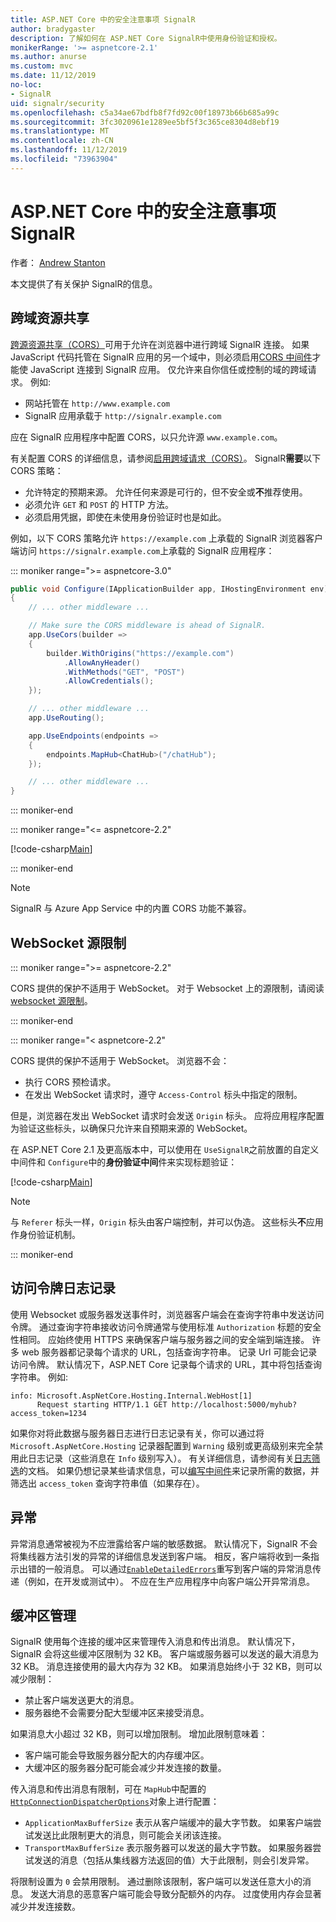 ```yaml
---
title: ASP.NET Core 中的安全注意事项 SignalR
author: bradygaster
description: 了解如何在 ASP.NET Core SignalR中使用身份验证和授权。
monikerRange: '>= aspnetcore-2.1'
ms.author: anurse
ms.custom: mvc
ms.date: 11/12/2019
no-loc:
- SignalR
uid: signalr/security
ms.openlocfilehash: c5a34ae67bdfb8f7fd92c00f18973b66b685a99c
ms.sourcegitcommit: 3fc3020961e1289ee5bf5f3c365ce8304d8ebf19
ms.translationtype: MT
ms.contentlocale: zh-CN
ms.lasthandoff: 11/12/2019
ms.locfileid: "73963904"
---
```

# <a name="security-considerations-in-aspnet-core-opno-locsignalr"></a>ASP.NET Core 中的安全注意事项 SignalR

作者： [Andrew Stanton](https://twitter.com/anurse)

本文提供了有关保护 SignalR的信息。

## <a name="cross-origin-resource-sharing"></a>跨域资源共享

[跨源资源共享（CORS）](https://www.w3.org/TR/cors/)可用于允许在浏览器中进行跨域 SignalR 连接。 如果 JavaScript 代码托管在 SignalR 应用的另一个域中，则必须启用[CORS 中间件](xref:security/cors)才能使 JavaScript 连接到 SignalR 应用。 仅允许来自你信任或控制的域的跨域请求。 例如:

* 网站托管在 `http://www.example.com`
* SignalR 应用承载于 `http://signalr.example.com`

应在 SignalR 应用程序中配置 CORS，以只允许源 `www.example.com`。

有关配置 CORS 的详细信息，请参阅[启用跨域请求（CORS）](xref:security/cors)。 SignalR**需要**以下 CORS 策略：

* 允许特定的预期来源。 允许任何来源是可行的，但不安全或**不**推荐使用。
* 必须允许 `GET` 和 `POST` 的 HTTP 方法。
* 必须启用凭据，即使在未使用身份验证时也是如此。

例如，以下 CORS 策略允许 `https://example.com` 上承载的 SignalR 浏览器客户端访问 `https://signalr.example.com`上承载的 SignalR 应用程序：

::: moniker range=">= aspnetcore-3.0"

```csharp
public void Configure(IApplicationBuilder app, IHostingEnvironment env)
{
    // ... other middleware ...

    // Make sure the CORS middleware is ahead of SignalR.
    app.UseCors(builder =>
    {
        builder.WithOrigins("https://example.com")
            .AllowAnyHeader()
            .WithMethods("GET", "POST")
            .AllowCredentials();
    });

    // ... other middleware ...
    app.UseRouting();

    app.UseEndpoints(endpoints =>
    {
        endpoints.MapHub<ChatHub>("/chatHub");
    });

    // ... other middleware ...
}
```

::: moniker-end

::: moniker range="<= aspnetcore-2.2"

[!code-csharp[Main](security/sample/Startup.cs?name=snippet1)]

::: moniker-end

> [!NOTE]
> SignalR 与 Azure App Service 中的内置 CORS 功能不兼容。

## <a name="websocket-origin-restriction"></a>WebSocket 源限制

::: moniker range=">= aspnetcore-2.2"

CORS 提供的保护不适用于 WebSocket。 对于 Websocket 上的源限制，请阅读[websocket 源限制](xref:fundamentals/websockets#websocket-origin-restriction)。

::: moniker-end

::: moniker range="< aspnetcore-2.2"

CORS 提供的保护不适用于 WebSocket。 浏览器不会：

* 执行 CORS 预检请求。
* 在发出 WebSocket 请求时，遵守 `Access-Control` 标头中指定的限制。

但是，浏览器在发出 WebSocket 请求时会发送 `Origin` 标头。 应将应用程序配置为验证这些标头，以确保只允许来自预期来源的 WebSocket。

在 ASP.NET Core 2.1 及更高版本中，可以使用在 `UseSignalR`之前放置的自定义中间件和 `Configure`中的**身份验证中间**件来实现标题验证：

[!code-csharp[Main](security/sample/Startup.cs?name=snippet2)]

> [!NOTE]
> 与 `Referer` 标头一样，`Origin` 标头由客户端控制，并可以伪造。 这些标头**不**应用作身份验证机制。

::: moniker-end

## <a name="access-token-logging"></a>访问令牌日志记录

使用 Websocket 或服务器发送事件时，浏览器客户端会在查询字符串中发送访问令牌。 通过查询字符串接收访问令牌通常与使用标准 `Authorization` 标题的安全性相同。 应始终使用 HTTPS 来确保客户端与服务器之间的安全端到端连接。 许多 web 服务器都记录每个请求的 URL，包括查询字符串。 记录 Url 可能会记录访问令牌。 默认情况下，ASP.NET Core 记录每个请求的 URL，其中将包括查询字符串。 例如:

```
info: Microsoft.AspNetCore.Hosting.Internal.WebHost[1]
      Request starting HTTP/1.1 GET http://localhost:5000/myhub?access_token=1234
```

如果你对将此数据与服务器日志进行日志记录有关，你可以通过将 `Microsoft.AspNetCore.Hosting` 记录器配置到 `Warning` 级别或更高级别来完全禁用此日志记录（这些消息在 `Info` 级别写入）。 有关详细信息，请参阅有关[日志筛选](xref:fundamentals/logging/index#log-filtering)的文档。 如果仍想记录某些请求信息，可以[编写中间件](xref:fundamentals/middleware/write)来记录所需的数据，并筛选出 `access_token` 查询字符串值（如果存在）。

## <a name="exceptions"></a>异常

异常消息通常被视为不应泄露给客户端的敏感数据。 默认情况下，SignalR 不会将集线器方法引发的异常的详细信息发送到客户端。 相反，客户端将收到一条指示出错的一般消息。 可以通过[`EnableDetailedErrors`](xref:signalr/configuration#configure-server-options)重写到客户端的异常消息传递（例如，在开发或测试中）。 不应在生产应用程序中向客户端公开异常消息。

## <a name="buffer-management"></a>缓冲区管理

SignalR 使用每个连接的缓冲区来管理传入消息和传出消息。 默认情况下，SignalR 会将这些缓冲区限制为 32 KB。 客户端或服务器可以发送的最大消息为 32 KB。 消息连接使用的最大内存为 32 KB。 如果消息始终小于 32 KB，则可以减少限制：

* 禁止客户端发送更大的消息。
* 服务器绝不会需要分配大型缓冲区来接受消息。

如果消息大小超过 32 KB，则可以增加限制。 增加此限制意味着：

* 客户端可能会导致服务器分配大的内存缓冲区。
* 大缓冲区的服务器分配可能会减少并发连接的数量。

传入消息和传出消息有限制，可在 `MapHub`中配置的[`HttpConnectionDispatcherOptions`](xref:signalr/configuration#configure-server-options)对象上进行配置：

* `ApplicationMaxBufferSize` 表示从客户端缓冲的最大字节数。 如果客户端尝试发送比此限制更大的消息，则可能会关闭该连接。
* `TransportMaxBufferSize` 表示服务器可以发送的最大字节数。 如果服务器尝试发送的消息（包括从集线器方法返回的值）大于此限制，则会引发异常。

将限制设置为 `0` 会禁用限制。 通过删除该限制，客户端可以发送任意大小的消息。 发送大消息的恶意客户端可能会导致分配额外的内存。 过度使用内存会显著减少并发连接数。
